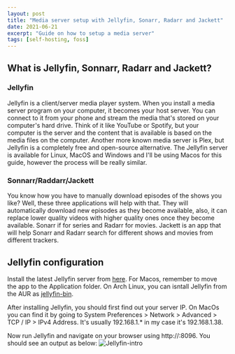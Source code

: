 ```yaml
---
layout: post
title: "Media server setup with Jellyfin, Sonarr, Radarr and Jackett"
date: 2021-06-21
excerpt: "Guide on how to setup a media server"
tags: [self-hosting, foss]
---
```


## What is Jellyfin, Sonnarr, Radarr and Jackett?

### Jellyfin 
Jellyfin is a client/server media player system. When you install a media server program on your computer, it becomes your host server. You can connect to it from your phone and stream the media that's stored on your computer's hard drive. Think of it like YouTube or Spotify, but your computer is the server and the content that is available is based on the media files on the computer. Another more known media server is Plex, but Jellyfin is a completely free and open-source alternative. The Jellyfin server is available for Linux, MacOS and Windows and I'll be using Macos for this guide, however the process will be really similar.

### Sonnarr/Raddarr/Jackett
You know how you have to manually download episodes of the shows you like? Well, these three applications will help with that. They will automatically download new episodes as they become available, also, it can replace lower quality videos with higher quality ones once they become available. Sonarr if for series and Radarr for movies. Jackett is an app that will help Sonarr and Radarr search for different shows and movies from different trackers.

## Jellyfin configuration
Install the latest Jellyfin server from [here](https://jellyfin.org/downloads/). For Macos, remember to move the app to the Application folder. On Arch Linux, you can isntall Jellyfin from the AUR as [jellyfin-bin](https://aur.archlinux.org/packages/jellyfin-bin/).

After installing Jellyfin, you should first find out your server IP. On MacOs you can find it by going to System Preferences > Network > Advanced > TCP / IP > IPv4 Address. It's usually 192.168.1.* in my case it's 192.168.1.38.

Now run Jellyfin and navigate on your browser using http://<your-server-ip>:8096. You should see an output as below: 
![Jellyfin-intro](https://user-images.githubusercontent.com/34800654/127519695-3dd7f383-e7b1-4115-8462-b2343258cbba.png)